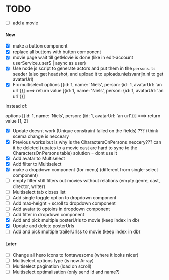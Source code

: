 # TODO

- [ ] add a movie


#### Now
- [x] make a button component
- [x] replace all buttons with button component
- [x] movie page wait till getMovie is done (like in edit-account userService.user$ | async as user)
- [x] Use node js script to generate actors and put them in the `persons.ts` seeder (also get headshot, and upload it to uploads.nielsvanrijn.nl to get avatarUrl)
- [x] Fix multiselect
options [{id: 1, name: 'Niels', person: {id: 1, avatarUrl: 'an url'}}] ===>
return value [{id: 1, name: 'Niels', person: {id: 1, avatarUrl: 'an url'}}]

Instead of:

options [{id: 1, name: 'Niels', person: {id: 1, avatarUrl: 'an url'}}] ===>
return value [1, 2]
- [x] Update doesnt work (Unique constraint failed on the fields) ??? i think scema change is necceary
- [x] Previous works but is why is the CharactersOnPersons neccery??? can it be deleted (upates to a movie cast are hard to sync to the CharactersOnPersons table)
solution = dont use it
- [x] Add avatar to Multiselect
- [x] Add filter to Multiselect
- [x] make a dropdown component (for menu) (different from single-select component)
- [ ] empty filter still filters out movies without relations (empty genre, cast, director, writer)
- [ ] Multiselect tab closes list
- [ ] Add single toggle option to dropdown component
- [ ] Add max-height + scroll to dropdown component
- [ ] Add avatar to optoins in dropdown component
- [ ] Add filter in dropdown component
- [x] Add and pick multiple posterUrls to movie (keep index in db)
- [x] Update and delete posterUrls
- [ ] Add and pick multiple trailerUrlss to movie (keep index in db)

#### Later
- [ ] Change all hero icons to fontawesome (where it looks nicer)
- [ ] Multiselect options type (is now Array<any>)
- [ ] Multiselect pagination (load on scroll)
- [ ] Multiselect optimalisation (only send id and name?)